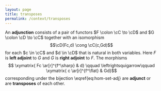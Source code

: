 ```yaml
---
layout: page
title: transposes
permalink: /context/transposes
---
```

An **adjunction** consists of a pair of functors $F \colon \cC \to \cD$ and $G \colon \cD \to \cC$ together with an isomorphism $$\cD(Fc,d) \cong \cC(c,Gd)$$ for each $c \in \cC$ and $d \in \cD$ that is natural in both variables. Here $F$ is **left adjoint** to $G$ and $G$ is **right adjoint** to $F$. The morphisms $$ \xymatrix{ Fc \ar[r]^{f^\sharp} & d} \qquad \leftrightsquigarrow\qquad \xymatrix{ c \ar[r]^{f^\flat} & Gd}$$ corresponding under the bijection \eqref{eq:hom-set-adj} are **adjunct** or are **transposes** of each other.
